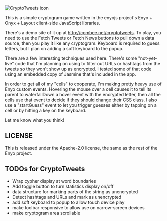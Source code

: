 ![CryptoTweets icon](https://github.com/enyojs/support/raw/master/apps/cryptotweets/icon_64x64.png)

This is a simple cryptogram game written in the enyojs project's Enyo + Onyx +
Layout client-side JavaScript libraries.

There's a demo site of it up at <http://combee.net/cryptotweets>.  To play, you
need to use the Fetch Tweets or Fetch News buttons to pull down a data source,
then you play it like any cryptogram.  Keyboard is required to guess letters,
but I plan on adding a soft keyboard to the popup.

There are a few interesting techniques used here.  There's some "not-yet-live"
code that I'm planning on using to filter out URLs or hashtags from the tweets
so they won't show up as encrypted.  I tested some of that code using an
embedded copy of Jasmine that's included in the app.

In order to get all of my "cells" to cooperate, I'm making pretty heavy use of
Enyo custom events.  Hovering the mouse over a cell causes it to tell its
parent to waterfallDown a hover event with the encrypted letter, then all the
cells use that event to decide if they should change their CSS class.  I also
use a "startGuess" event to let you trigger guesses either by tapping on a
cell or by hitting a key on the keyboard.

Let me know what you think!  

## LICENSE

This is released under the Apache-2.0 license, the same as the rest of the
Enyo project.

## TODOs for CryptoTweets

* Wrap cypher display at word boundaries
* Add toggle button to turn statistics display on/off
* data structure for marking parts of the string as unencrypted
* Detect hashtags and URLs and mark as unencrypted
* add soft keyboard to popup to allow touch device play
* make toolbar responsive to allow use on narrow-screen devices
* make cryptogram area scrollable